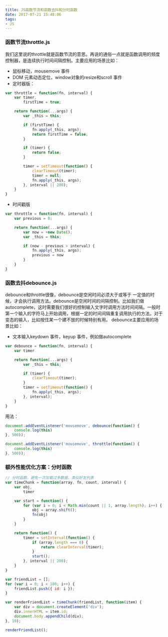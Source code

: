 ```yaml
---
title: JS函数节流和函数去抖和分时函数
date: 2017-07-21 15:48:06
tags:
- JS
---
```


### 函数节流throttle.js

我们这里说的throttle就是函数节流的意思。再说的通俗一点就是函数调用的频度控制器，是连续执行时间间隔控制。主要应用的场景比如：

- 鼠标移动，mousemove 事件
- DOM 元素动态定位，window对象的resize和scroll 事件
- 定时器版：


```javascript
var throttle = function(fn, interval) {
    var timer,
        firstTime = true;

    return function(...args) {
        var _this = this;

        if (firstTime) {
            fn.apply(_this, args);
            return firstTime = false;
        }

        if (timer) {
            return false;
        }

        timer = setTimeout(function() {
            clearTimeout(timer);
            timer = null;
            fn.apply(_this, args);
        }, interval || 200);
    }
}
```

* 时间戳版

```javascript
var throttle = function(fn, interval) {
    var previous = 0;

    return function(...args) {
        var now = +new Date();
        var _this = this;

        if (now - previous > interval) {
            fn.apply(_this, args);
            previous = now
        }
    }
}
```



### 函数去抖debounce.js

debounce和throttle很像，debounce是空闲时间必须大于或等于 一定值的时候，才会执行调用方法。debounce是空闲时间的间隔控制。比如我们做autocomplete，这时需要我们很好的控制输入文字时调用方法时间间隔。一般时第一个输入的字符马上开始调用，根据一定的时间间隔重复调用执行的方法。对于变态的输入，比如按住某一个建不放的时候特别有用。
debounce主要应用的场景比如：

- 文本输入keydown 事件，keyup 事件，例如做autocomplete



```javascript
var debounce = function(fn, interval) {
    var timer

    return function(...args) {
        var _this = this;

        if (timer) {
            clearTimeout(timer);
        }
        timer = setTimeout(function() {
            fn.apply(_this, args);
        }, interval);
    }
}
```

用法：
```javascript
document.addEventListener('mousemove', debounce(function() {
    console.log(this)
}, 500));

document.addEventListener('mousemove', throttle(function() {
    console.log(this)
}, 500));
```

### 额外性能优化方案：分时函数
```javascript
// 分时函数，避免一次加载过多数据，类似好友列表
var timeChunk = function(array, fn, count, interval) {
    var obj,
        timer

    var start = function() {
        for (var i = 0; i < Math.min(count || 1, array.length); i++) {
            obj = array.shift();
            fn(obj)
        }
    }

    return function() {
        timer = setInterval(function() {
            if (array.length === 0) {
                return clearInterval(timer);
            }
            start();
        }, interval || 200);
    }
}

var friendList = [];
for (var i = 0; i < 100; i++) {
    friendList.push({ id: i });
}

var renderFriendList = timeChunk(friendList, function(item) {
    var div = document.createElement('div');
    div.innerHTML = item.id;
    document.body.appendChild(div);
}, 10);

renderFriendList();
```
